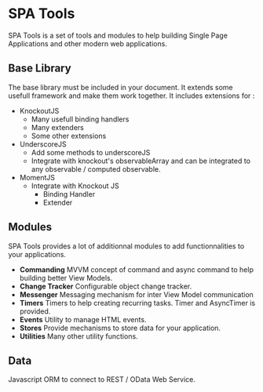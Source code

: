 ﻿# SPA Tools

SPA Tools is a set of tools and modules to help building Single Page Applications and other modern web applications.

## Base Library

The base library must be included in your document. It extends some usefull framework and make them work together. It includes extensions for :

* KnockoutJS
    * Many usefull binding handlers
    * Many extenders
	* Some other extensions
* UnderscoreJS
	* Add some methods to underscoreJS
	* Integrate with knockout's observableArray and can be integrated to any observable / computed observable.
* MomentJS
	* Integrate with Knockout JS
		* Binding Handler
		* Extender

## Modules

SPA Tools provides a lot of additionnal modules to add functionnalities to your applications.

* **Commanding** MVVM concept of command and async command to help building better View Models.
* **Change Tracker** Configurable object change tracker.
* **Messenger** Messaging mechanism for inter View Model communication
* **Timers** Timers to help creating recurring tasks. Timer and AsyncTimer is provided.
* **Events** Utility to manage HTML events.
* **Stores** Provide mechanisms to store data for your application.
* **Utilities** Many other utility functions.

## Data

Javascript ORM to connect to REST / OData Web Service.

